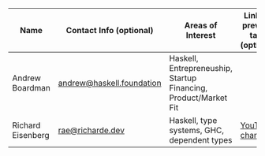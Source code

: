 | Name | Contact Info (optional) | Areas of Interest | Links to previous talks (optional) |
| ---------------- | ------------------------- | --------------------------------------------------------------- | --------------------------------- |
| Andrew Boardman | andrew@haskell.foundation | Haskell, Entrepreneuship, Startup Financing, Product/Market Fit |                      |
| Richard Eisenberg | rae@richarde.dev | Haskell, type systems, GHC, dependent types | [YouTube channel](https://www.youtube.com/c/tweag) |
